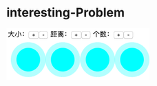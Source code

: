 # interesting-Problem

![image](https://github.com/racheljoin/interesting-Problem/blob/master/problem/css%E6%95%88%E6%9E%9C/spread.gif)